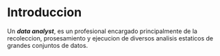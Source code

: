 Introduccion
============
Un ***data analyst***, es un profesional encargado principalmente de la recoleccion, prosesamiento y ejecucion de diversos analisis estaticos de grandes conjuntos de datos.

